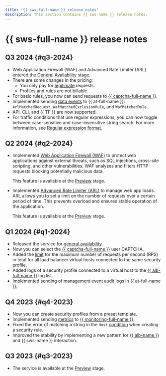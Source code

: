 ```yaml
---
title: '{{ sws-full-name }} release notes'
description: This section contains {{ sws-name }} release notes.
---
```


# {{ sws-full-name }} release notes

## Q3 2024 {#q3-2024}

* Web Application Firewall (WAF) and Advanced Rate Limiter (ARL) entered the [General Availability](../overview/concepts/launch-stages.md) stage.
* There are some changes in the pricing: 
  * You only pay for [legitimate](concepts/rules.md#rule-action) requests.
  * Profiles and rules are not billable.
* For basic rules, you now can send requests to [{{ captcha-full-name }}](../smartcaptcha/).
* Implemented sending [data events](./at-ref.md#data-plane-events) to {{ at-full-name }}: `ArlMatchedRequest`, `WafMatchedExclusionRule`, and `WafMatchedRule`.
* API, CLI, and {{ TF }} are now supported.
* For traffic conditions that use regular expressions, you can now toggle between case-sensitive and case-insensitive string search. For more information, see [Regular expression format](concepts/conditions.md#regular-expressions).

## Q2 2024 {#q2-2024}

* Implemented [Web Application Firewall (WAF)](./concepts/waf.md) to protect web applications against external threats, such as SQL injections, cross-site scripting, and other vulnerabilities. WAF analyzes and filters HTTP requests blocking potentially malicious data.

    This feature is available at the [Preview](../overview/concepts/launch-stages.md) stage.

* Implemented [Advanced Rate Limiter (ARL)](./concepts/arl.md) to manage web app loads. ARL allows you to set a limit on the number of requests over a certain period of time. This prevents overload and ensures stable operation of the application.

    This feature is available at the [Preview](../overview/concepts/launch-stages.md) stage.

## Q1 2024 {#q1-2024}

* Released the service for [general availability](../overview/concepts/launch-stages.md).
* Now you can select the [{{ captcha-full-name }}](../smartcaptcha/) user CAPTCHA.
* Added the [limit](./concepts/limits.md#limits) for the maximum number of requests per second (RPS) in total for all load balancer virtual hosts connected to the same security profile.
* Added logs of a security profile connected to a virtual host to the [{{ alb-full-name }}](../application-load-balancer/) log list.
* Implemented sending of management event [audit logs](./at-ref.md) in [{{ at-full-name }}](../audit-trails/).

## Q4 2023 {#q4-2023}

* Now you can create security profiles from a preset template.
* Implemented sending [metrics](./metrics.md) to [{{ monitoring-full-name }}](../monitoring/).
* Fixed the error of matching a string in the `Host` [condition](./concepts/conditions.md) when creating a security rule.
* Improved the stability by implementing a new pattern for [{{ alb-name }}](../application-load-balancer/) and {{ sws-name }} interaction.

## Q3 2023 {#q3-2023}

* The service is available at the [Preview](../overview/concepts/launch-stages.md) stage.